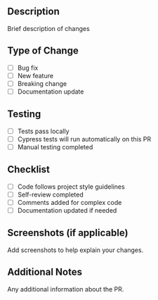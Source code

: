 ## Description
Brief description of changes

## Type of Change
- [ ] Bug fix
- [ ] New feature
- [ ] Breaking change
- [ ] Documentation update

## Testing
- [ ] Tests pass locally
- [ ] Cypress tests will run automatically on this PR
- [ ] Manual testing completed

## Checklist
- [ ] Code follows project style guidelines
- [ ] Self-review completed
- [ ] Comments added for complex code
- [ ] Documentation updated if needed

## Screenshots (if applicable)
Add screenshots to help explain your changes.

## Additional Notes
Any additional information about the PR.
